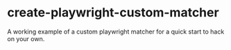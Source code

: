 # create-playwright-custom-matcher

A working example of a custom playwright matcher for a quick start to hack on your own.
